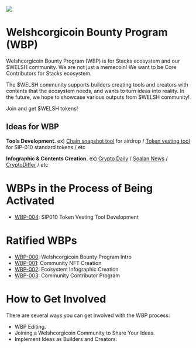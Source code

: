 <img src="https://github.com/Welshcorgicoin/Welshcorgicoin/blob/main/logos/wbp_background_image.png"></img>

# Welshcorgicoin Bounty Program (WBP)
Welshcorgicoin Bounty Program (WBP) is for Stacks ecosystem and our $WELSH community. We are not just a memecoin! We want to be Core Contributors for Stacks ecosystem.

The $WELSH community supports builders creating tools and creators with contents that the ecosystem needs, and wants to turn ideas into reality. In the future, we hope to showcase various outputs from $WELSH community!

Join and get $WELSH tokens!

Ideas for WBP
-------------
**Tools Development.** ex) [Chain snapshot tool](https://docs.binance.org/guides/node/snapshot.html) for airdrop / [Token vesting tool](https://vesting.bonfida.org) for SIP-010 standard tokens / etc

**Infographic & Contents Creation.** ex) [Crypto Daily](https://cryptodaily.io) / [Soalan News](https://www.solana.news) / [CryptoDiffer](https://t.me/cryptodiffer) / etc

WBPs in the Process of Being Activated
======================================
* [WBP-004](https://github.com/Welshcorgicoin/WBP/blob/main/wbps/wbp-004/wbp-004-sip010-token-vesting-tool.md): SIP010 Token Vesting Tool Development

Ratified WBPs
=============
* [WBP-000](https://github.com/Welshcorgicoin/WBP/blob/main/wbps/wbp-000/wbp-000-welshcorgicoin-bounty-program-intro.md): Welshcorgicoin Bounty Program Intro
* [WBP-001](https://github.com/Welshcorgicoin/WBP/blob/main/wbps/wbp-001/wbp-001-community-nft-creation.md): Community NFT Creation
* [WBP-002](https://github.com/Welshcorgicoin/WBP/blob/main/wbps/wbp-002/wbp-002-ecosystem-infographic-creation.md): Ecosystem Infographic Creation
* [WBP-003](https://github.com/Welshcorgicoin/WBP/blob/main/wbps/wbp-003/wbp-003-community-contributor-program.md): Community Contributor Program

How to Get Involved
===================
There are several ways you can get involved with the WBP process:
* WBP Editing.
* Joining a Welshcorgicoin Community to Share Your Ideas.
* Implement Ideas as Builders and Creators.
